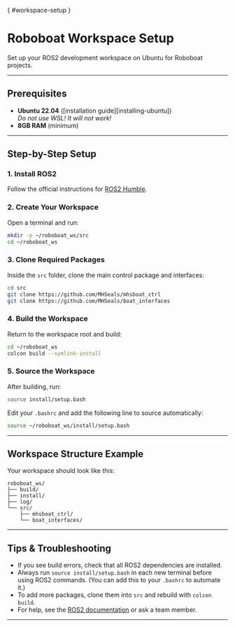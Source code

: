 [](){ #workspace-setup }
# Roboboat Workspace Setup

Set up your ROS2 development workspace on Ubuntu for Roboboat projects.

---

## Prerequisites

- **Ubuntu 22.04** ([installation guide][installing-ubuntu])  
  *Do not use WSL! It will not work!*
- **8GB RAM** (minimum)

---

## Step-by-Step Setup

### 1. Install ROS2
Follow the official instructions for [ROS2 Humble](https://docs.ros.org/en/humble/Installation.html).

### 2. Create Your Workspace
Open a terminal and run:
```bash
mkdir -p ~/roboboat_ws/src
cd ~/roboboat_ws
```

### 3. Clone Required Packages
Inside the `src` folder, clone the main control package and interfaces:
```bash
cd src
git clone https://github.com/MHSeals/mhsboat_ctrl
git clone https://github.com/MHSeals/boat_interfaces
```

### 4. Build the Workspace
Return to the workspace root and build:
```bash
cd ~/roboboat_ws
colcon build --symlink-install
```

### 5. Source the Workspace
After building, run:
```bash
source install/setup.bash
```

Edit your `.bashrc` and add the following line to source automatically:
```bash
source ~/roboboat_ws/install/setup.bash
```

---

## Workspace Structure Example

Your workspace should look like this:
```text
roboboat_ws/
├── build/
├── install/
├── log/
└── src/
    ├── mhsboat_ctrl/
    └── boat_interfaces/
```

---

## Tips & Troubleshooting

- If you see build errors, check that all ROS2 dependencies are installed.
- Always run `source install/setup.bash` in each new terminal before using ROS2 commands. (You can add this to your `.bashrc` to automate it.)
- To add more packages, clone them into `src` and rebuild with `colcon build`.
- For help, see the [ROS2 documentation](https://docs.ros.org/en/humble/index.html) or ask a team member.

---
